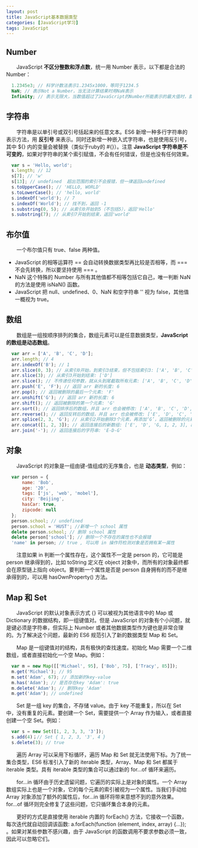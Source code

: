 ```yaml
---
layout: post
title: JavaScript基本数据类型
categories: [JavaScript学习]
tags: JavaScript
---
```


## Number
&emsp;&emsp;JavaScript **不区分整数和浮点数**，统一用 Number 表示，以下都是合法的 Number：
```javascript
  1.2345e3; // 科学计数法表示1.2345x1000，等同于1234.5
  NaN; // 表示Not a Number，当无法计算结果时用NaN表示
  Infinity; // 表示无限大，当数值超过了JavaScript的Number所能表示的最大值时，就表示为Infinity
```

## 字符串
&emsp;&emsp;字符串是以单引号或双引号括起来的任意文本。ES6 新增一种多行字符串的表示方法，用 **反引号** 来表示。同时还新增一种嵌入式字符串，也是使用反引号，其中 ${} 内的变量会被替换（类似于ruby的 #{}）。注意 **JavaScript 字符串是不可变的**，如果对字符串的某个索引赋值，不会有任何错误，但是也没有任何效果。
```javascript
  var s = 'Hello, world';
  s.length; // 12
  s[7]; // 'w'
  s[13]; // undefined  超出范围的索引不会报错，但一律返回undefined
  s.toUpperCase(); // 'HELLO, WORLD'
  s.toLowerCase(); // 'hello, world'
  s.indexOf('world'); // 7
  s.indexOf('World'); // 找不到，返回 -1
  s.substring(0, 5); // 从索引0开始到5（不包括5），返回'Hello'
  s.substring(7); // 从索引7开始到结束，返回'world'
```

## 布尔值
&emsp;&emsp;一个布尔值只有 true、false 两种值。
* JavaScript 的相等运算符 == 会自动转换数据类型再比较是否相等，而 === 不会先转换，所以要坚持使用 === 。
* NaN 这个特殊的 Number 与所有其他值都不相等包括它自己，唯一判断 NaN 的方法是使用 isNaN() 函数。
* JavaScript 把 null、undefined、0、NaN 和空字符串 '' 视为 false，其他值一概视为 true。

## 数组
&emsp;&emsp;数组是一组按顺序排列的集合，数组元素可以是任意数据类型，**JavaScript 的数组是动态数组**。
```javascript
  var arr = ['A', 'B', 'C', 'D'];
  arr.length; // 4
  arr.indexOf('B'); // 1
  arr.slice(0, 3); // 从索引0开始，到索引3结束，但不包括索引3: ['A', 'B', 'C']
  arr.slice(3); // 从索引3开始到结束: ['D']
  arr.slice(); // 不传递任何参数，就从头到尾截取所有元素: ['A', 'B', 'C', 'D']
  arr.push('E', 'F'); // 返回 arr 新的长度: 6
  arr.pop(); // 返回被删除的最后一个元素: 'F'
  arr.unshift('G'); // 返回 arr 新的长度: 6
  arr.shift(); // 返回被删除的第一个元素: 'G'
  arr.sort(); // 返回排序后的数组，并且 arr 也会被修改: ['A', 'B', 'C', 'D', 'E']
  arr.reverse(); // 返回反转后的数组，并且 arr 也会被修改: ['E', 'D', 'C', 'B', 'A']
  arr.splice(2, 3, 'G'); // 从索引2开始删除3个元素，再添加‘G’，返回被删除的元素: ['C', 'B', 'A']
  arr.concat([1, 2, 3]); // 返回连接后的新数组: ['E', 'D', 'G, 1, 2, 3], arr 不变
  arr.join('-'); // 返回连接后的字符串: 'E-D-G'
```

## 对象
&emsp;&emsp;JavaScript 的对象是一组由键-值组成的无序集合，也是 **动态类型**，例如：
```javascript
  var person = {
      name: 'Bob',
      age: '20',
      tags: ['js', 'web', 'mobel'],
      city: 'Beijing',
      hasCar: true,
      zipcode: null
  };
  person.school; // undefined
  person.school = 'HUST'; //新增一个 school 属性
  delete person.school; // 删除 school 属性
  delete person['school']; // 删除一个不存在的属性也不会报错
  'name' in person; // true , 可以用 in 操作符检测对象是否拥有某一属性
```
&emsp;&emsp;注意如果 in 判断一个属性存在，这个属性不一定是 person 的，它可能是 person 继承得到的，比如 toString 定义在 object 对象中，而所有的对象最终都会在原型链上指向 object。要判断一个属性是否是 person 自身拥有的而不是继承得到的，可以用 hasOwnProperty() 方法。

## Map 和 Set
&emsp;&emsp;JavaScript 的默认对象表示方式 {} 可以被视为其他语言中的 Map 或 Dictionary 的数据结构，即一组键值对。但是 JavaScript 的对象有个小问题，就是键必须是字符串，但实际上 Number 或者其他数据类型作为键也是非常合理的。为了解决这个问题，最新的 ES6 规范引入了新的数据类型 Map 和 Set。

&emsp;&emsp;Map 是一组键值对的结构，具有极快的查找速度。初始化 Map 需要一个二维数组，或者直接初始化一个空 Map。例如：
```javascript
  var m = new Map([['Michael', 95], ['Bob', 75], ['Tracy', 85]]);
  m.get('Michael'); // 95
  m.set('Adam', 67); // 添加新的key-value
  m.has('Adam'); // 是否存在key 'Adam': true
  m.delete('Adam'); // 删除key 'Adam'
  m.get('Adam'); // undefined
```

&emsp;&emsp;Set 是一组 key 的集合，不存储 value。由于 key 不能重复，所以在 Set 中，没有重复的元素。要创建一个 Set，需要提供一个 Array 作为输入，或者直接创建一个空 Set。例如：
```javascript
  var s = new Set([1, 2, 3, 3, '3']);
  s.add(4)；// Set { 1, 2, 3, '3', 4 }
  s.delete(3); // true
```

&emsp;&emsp;遍历 Array 可以采用下标循环，遍历 Map 和 Set 就无法使用下标。为了统一集合类型，ES6 标准引入了新的 iterable 类型，Array、Map 和 Set 都属于 iterable 类型。具有 iterable 类型的集合可以通过新的 for...of 循环来遍历。

&emsp;&emsp;for...in 循环由于历史遗留问题，它遍历的实际上是对象的属性。一个 Array 数组实际上也是一个对象，它的每个元素的索引被视为一个属性。当我们手动给 Array 对象添加了额外的属性后，for...in 循环将带来意想不到的意外效果。for...of 循环则完全修复了这些问题，它只循环集合本身的元素。

&emsp;&emsp;更好的方式是直接使用 iterable 内置的 forEach() 方法，它接收一个函数，每次迭代就自动回调该函数: a.forEach(function (element, index, array) {...}); 。如果对某些参数不感兴趣，由于 JavaScript 的函数调用不要求参数必须一致，因此可以忽略它们。

